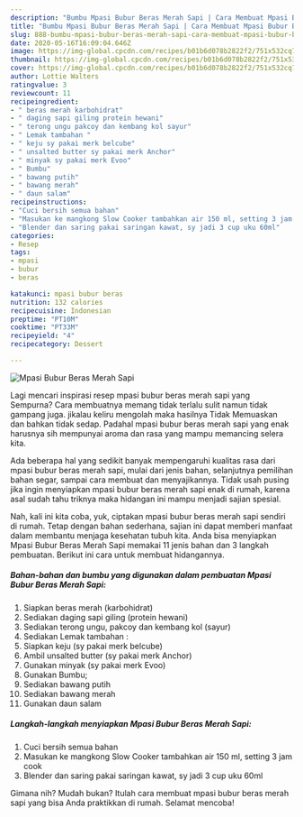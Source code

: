 ```yaml
---
description: "Bumbu Mpasi Bubur Beras Merah Sapi | Cara Membuat Mpasi Bubur Beras Merah Sapi Yang Bisa Manjain Lidah"
title: "Bumbu Mpasi Bubur Beras Merah Sapi | Cara Membuat Mpasi Bubur Beras Merah Sapi Yang Bisa Manjain Lidah"
slug: 888-bumbu-mpasi-bubur-beras-merah-sapi-cara-membuat-mpasi-bubur-beras-merah-sapi-yang-bisa-manjain-lidah
date: 2020-05-16T16:09:04.646Z
image: https://img-global.cpcdn.com/recipes/b01b6d078b2822f2/751x532cq70/mpasi-bubur-beras-merah-sapi-foto-resep-utama.jpg
thumbnail: https://img-global.cpcdn.com/recipes/b01b6d078b2822f2/751x532cq70/mpasi-bubur-beras-merah-sapi-foto-resep-utama.jpg
cover: https://img-global.cpcdn.com/recipes/b01b6d078b2822f2/751x532cq70/mpasi-bubur-beras-merah-sapi-foto-resep-utama.jpg
author: Lottie Walters
ratingvalue: 3
reviewcount: 11
recipeingredient:
- " beras merah karbohidrat"
- " daging sapi giling protein hewani"
- " terong ungu pakcoy dan kembang kol sayur"
- " Lemak tambahan "
- " keju sy pakai merk belcube"
- " unsalted butter sy pakai merk Anchor"
- " minyak sy pakai merk Evoo"
- " Bumbu"
- " bawang putih"
- " bawang merah"
- " daun salam"
recipeinstructions:
- "Cuci bersih semua bahan"
- "Masukan ke mangkong Slow Cooker tambahkan air 150 ml, setting 3 jam cook"
- "Blender dan saring pakai saringan kawat, sy jadi 3 cup uku 60ml"
categories:
- Resep
tags:
- mpasi
- bubur
- beras

katakunci: mpasi bubur beras 
nutrition: 132 calories
recipecuisine: Indonesian
preptime: "PT10M"
cooktime: "PT33M"
recipeyield: "4"
recipecategory: Dessert

---
```



![Mpasi Bubur Beras Merah Sapi](https://img-global.cpcdn.com/recipes/b01b6d078b2822f2/751x532cq70/mpasi-bubur-beras-merah-sapi-foto-resep-utama.jpg)

Lagi mencari inspirasi resep mpasi bubur beras merah sapi yang Sempurna? Cara membuatnya memang tidak terlalu sulit namun tidak gampang juga. jikalau keliru mengolah maka hasilnya Tidak Memuaskan dan bahkan tidak sedap. Padahal mpasi bubur beras merah sapi yang enak harusnya sih mempunyai aroma dan rasa yang mampu memancing selera kita.

Ada beberapa hal yang sedikit banyak mempengaruhi kualitas rasa dari mpasi bubur beras merah sapi, mulai dari jenis bahan, selanjutnya pemilihan bahan segar, sampai cara membuat dan menyajikannya. Tidak usah pusing jika ingin menyiapkan mpasi bubur beras merah sapi enak di rumah, karena asal sudah tahu triknya maka hidangan ini mampu menjadi sajian spesial.




Nah, kali ini kita coba, yuk, ciptakan mpasi bubur beras merah sapi sendiri di rumah. Tetap dengan bahan sederhana, sajian ini dapat memberi manfaat dalam membantu menjaga kesehatan tubuh kita. Anda bisa menyiapkan Mpasi Bubur Beras Merah Sapi memakai 11 jenis bahan dan 3 langkah pembuatan. Berikut ini cara untuk membuat hidangannya.

<!--inarticleads1-->

##### Bahan-bahan dan bumbu yang digunakan dalam pembuatan Mpasi Bubur Beras Merah Sapi:

1. Siapkan  beras merah (karbohidrat)
1. Sediakan  daging sapi giling (protein hewani)
1. Sediakan  terong ungu, pakcoy dan kembang kol (sayur)
1. Sediakan  Lemak tambahan :
1. Siapkan  keju (sy pakai merk belcube)
1. Ambil  unsalted butter (sy pakai merk Anchor)
1. Gunakan  minyak (sy pakai merk Evoo)
1. Gunakan  Bumbu;
1. Sediakan  bawang putih
1. Sediakan  bawang merah
1. Gunakan  daun salam




<!--inarticleads2-->

##### Langkah-langkah menyiapkan Mpasi Bubur Beras Merah Sapi:

1. Cuci bersih semua bahan
1. Masukan ke mangkong Slow Cooker tambahkan air 150 ml, setting 3 jam cook
1. Blender dan saring pakai saringan kawat, sy jadi 3 cup uku 60ml




Gimana nih? Mudah bukan? Itulah cara membuat mpasi bubur beras merah sapi yang bisa Anda praktikkan di rumah. Selamat mencoba!
